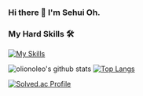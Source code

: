 ### Hi there 👋 I'm Sehui Oh.

### My Hard Skills 🛠️
[![My Skills](https://skillicons.dev/icons?i=figma,photoshop,premiere,illustrator,ae,swift&theme=light)](https://skillicons.dev)


<!--
**olionoleo/olionoleo** is a ✨ _special_ ✨ repository because its `README.md` (this file) appears on your GitHub profile.

Here are some ideas to get you started:

- 🔭 I’m currently working on ...
- 🌱 I’m currently learning ...
- 👯 I’m looking to collaborate on ...
- 🤔 I’m looking for help with ...
- 💬 Ask me about ...
- 📫 How to reach me: ...
- 😄 Pronouns: ...
- ⚡ Fun fact: ...
-->


 ![olionoleo's github stats](https://github-readme-stats.vercel.app/api?username=olionoleo&show_icons=true)
[![Top Langs](https://github-readme-stats.vercel.app/api/top-langs/?username=olionoleo&layout=compact)](https://github.com/olionoleo/github-readme-stats)

[![Solved.ac Profile](http://mazassumnida.wtf/api/generate_badge?boj=olionoleo)](https://solved.ac/olionoleo)<br/>

